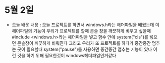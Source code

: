 # **5월 2일**
- 오늘 배운 내용 : 오늘 프로젝트를 하면서 windows.h라는 해더파일을 배웠는데 
이 헤더파일의 기능이 우리가 프로젝트를 할때 콘솔 창을 
깨끗하게 비우고 싶을때 #include <windows.h>라는 헤더파일을 넣고
함수 안에 system("cls")를 넣으면 콘솔창이 깨끗하게 비워진다 그리고 
우리가 또 프로젝트를 하다가 중간중간 멈추는 곳이 필요할때 
system("pause")를 사용하면 중간중간 멈추는 기능이 있다 이런 것을 하기 위해 필요한것이 windows헤더파일인거같다 